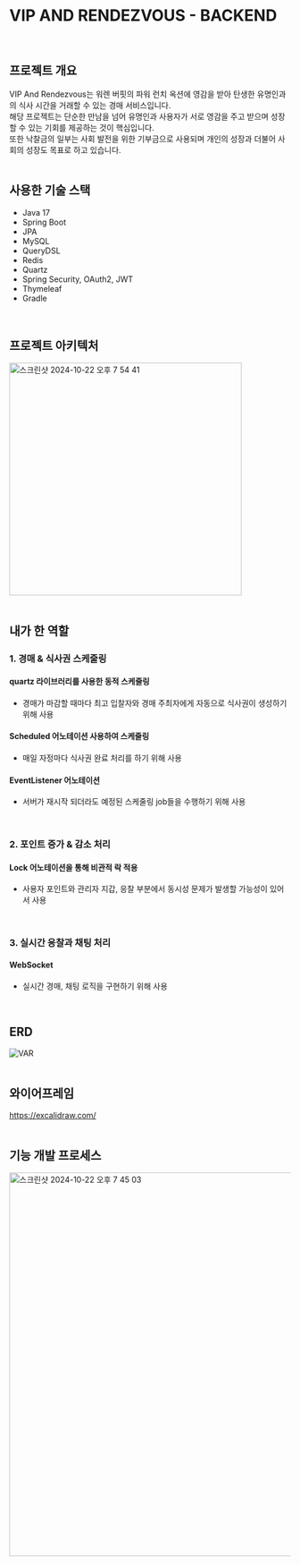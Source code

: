 # VIP AND RENDEZVOUS - BACKEND
<br>

## 프로젝트 개요
VIP And Rendezvous는 워렌 버핏의 파워 런치 옥션에 영감을 받아 탄생한 유명인과의 식사 시간을 거래할 수 있는 경매 서비스입니다.  
해당 프로젝트는 단순한 만남을 넘어 유명인과 사용자가 서로 영감을 주고 받으며 성장할 수 있는 기회를 제공하는 것이 핵심입니다.  
또한 낙찰금의 일부는 사회 발전을 위한 기부금으로 사용되며 개인의 성장과 더불어 사회의 성장도 목표로 하고 있습니다.
<br>
<br>

## 사용한 기술 스택
- Java 17
- Spring Boot
- JPA
- MySQL
- QueryDSL
- Redis
- Quartz
- Spring Security, OAuth2, JWT
- Thymeleaf
- Gradle
<br>

## 프로젝트 아키텍처
<img width="416" alt="스크린샷 2024-10-22 오후 7 54 41" src="https://github.com/user-attachments/assets/b49da97e-04b4-4f00-9a74-e593b5d9a90f">
<br>
<br>

## 내가 한 역할
### 1. 경매 & 식사권 스케줄링

#### quartz 라이브러리를 사용한 동적 스케줄링
   - 경매가 마감할 때마다 최고 입찰자와 경매 주최자에게 자동으로 식사권이 생성하기 위해 사용  
   
   

#### Scheduled 어노테이션 사용하여 스케줄링
   - 매일 자정마다 식사권 완료 처리를 하기 위해 사용  
   
   
  
#### EventListener 어노테이션
   - 서버가 재시작 되더라도 예정된 스케줄링 job들을 수행하기 위해 사용  
   
       
<br>

### 2. 포인트 증가 & 감소 처리
#### Lock 어노테이션을 통해 비관적 락 적용
   - 사용자 포인트와 관리자 지갑, 응찰 부분에서 동시성 문제가 발생할 가능성이 있어서 사용
<br>

     
### 3. 실시간 응찰과 채팅 처리
#### WebSocket
   - 실시간 경매, 채팅 로직을 구현하기 위해 사용 
<br>

## ERD
![VAR](https://github.com/user-attachments/assets/97b186e4-0870-413e-a4eb-6f9fa4b9ad4f)
<br>
<br>

## 와이어프레임
https://excalidraw.com/
<br>
<br>

## 기능 개발 프로세스
<img width="686" alt="스크린샷 2024-10-22 오후 7 45 03" src="https://github.com/user-attachments/assets/6e4f7be1-ad69-4735-a5d9-cd67780a3b76">
<br>
